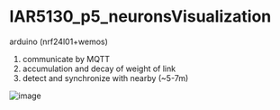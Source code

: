 # IAR5130_p5_neuronsVisualization
arduino (nrf24l01+wemos) 
1. communicate by MQTT
2. accumulation and decay of weight of link
3. detect and synchronize with nearby (~5-7m)

![image](https://github.com/yunchen-lee/IAR5130_p5_neuronsVisualization/blob/main/pic/2022_0616_spaceMoving.gif)
